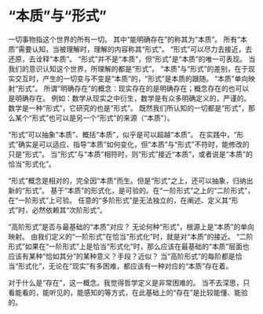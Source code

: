 # “本质”与“形式”
一切事物指这个世界的所有一切。
其中“能明确存在”的称其为“本质”。
所有“本质”需要认知，当被理解时，理解的内容称其“形式”。
“形式”可以尽力去接近，去还原，去诠释“本质”。
“形式”并不是“本质”，但“形式”是“本质”的唯一可表现。
当我们的意识认知这个世界，所理解的都是“形式”。
“本质”与“形式”的差别，在于现实交互时，产生的一切变与不变是“本质”的，“形式”是本质的跟随。
“本质”单向映射“形式”。
所谓“明确存在”的概念：现实存在的是明确存在；概念存在的也可以是明确存在。
例如：数学从现实之中衍生，数学是有众多明确定义的，严谨的。数学是一种“形式”，它研究的也是“形式”。
既然我们所认知的一切都是“形式”，那么某个“形式”也可以是另一个“形式”的来源（“本质”）。

“形式”可以抽象“本质”、概括“本质”，似乎是可以超越“本质”。
在实践中，“形式”确实是可以适应、指导“本质”如何变化，但“本质”与“形式”不符时，能修改的只是“形式”。
当“形式”与“本质”相符时，则“形式”接近“本质”，或者说是“本质”的恰当“形式化”。

“形式”概念是相对的，完全因“本质”而生。但是“形式”之上，还可以抽象，归纳出新的“形式”。
基于“本质”的形式化，是可验的。在“一阶形式”之上的“二阶形式”，在“一阶形式”上可验。
任意的“多阶形式”是无法独立的，在阐述、定义其“形式”时，必然依赖其“次阶形式”。

“高阶形式”是否与最基础的“本质”对应？
无论何种“形式”，根源上是“本质”的单向映射。
由我们定义的“一阶形式”在恰当“形式化”时，就是对“本质”的接近。
“二阶形式”如果在“一阶形式”上是恰当“形式化”时，那么应该在最基础的“本质”层面也应该有某种“恰如其分”的某种意义？手段？近似？
当“高阶形式”的每阶都是恰当“形式化”，无论在“现实”有多困难，都应该有一种对应的“本质”存在着。

对于什么是“存在”，这一概念。我觉得哲学定义是非常困难的。
当不去深思，只看能看的，能听见的，能感知的等方式，在此基础上的“存在”是比较能懂、能验的。